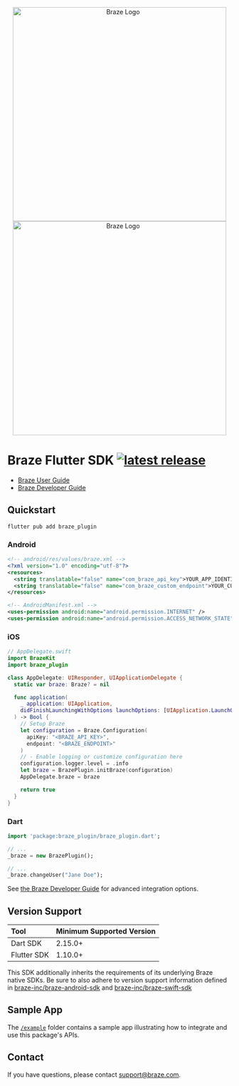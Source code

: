 <p align="center">
  <img width="480" alt="Braze Logo" src=".github/assets/logo-light.png#gh-light-mode-only" />
  <img width="480" alt="Braze Logo" src=".github/assets/logo-dark.png#gh-dark-mode-only" />
</p>

# Braze Flutter SDK [![latest release](https://img.shields.io/github/v/tag/braze-inc/braze-flutter-sdk?label=latest%20release&color=300266)](https://github.com/braze-inc/braze-swift-sdk/releases)

- [Braze User Guide](https://www.braze.com/docs/user_guide/introduction/ "Braze User Guide")
- [Braze Developer Guide](https://www.braze.com/docs/developer_guide/sdk_integration/?sdktab=flutter "Braze Developer Guide")

## Quickstart

``` shell
flutter pub add braze_plugin
```

### Android

``` xml
<!-- android/res/values/braze.xml -->
<?xml version="1.0" encoding="utf-8"?>
<resources>
  <string translatable="false" name="com_braze_api_key">YOUR_APP_IDENTIFIER_API_KEY</string>
  <string translatable="false" name="com_braze_custom_endpoint">YOUR_CUSTOM_ENDPOINT_OR_CLUSTER</string>
</resources>
```

``` xml
<!-- AndroidManifest.xml -->
<uses-permission android:name="android.permission.INTERNET" />
<uses-permission android:name="android.permission.ACCESS_NETWORK_STATE" />
```

### iOS

``` swift
// AppDelegate.swift
import BrazeKit
import braze_plugin

class AppDelegate: UIResponder, UIApplicationDelegate {
  static var braze: Braze? = nil

  func application(
    _ application: UIApplication,
    didFinishLaunchingWithOptions launchOptions: [UIApplication.LaunchOptionsKey : Any]? = nil
  ) -> Bool {
    // Setup Braze
    let configuration = Braze.Configuration(
      apiKey: "<BRAZE_API_KEY>",
      endpoint: "<BRAZE_ENDPOINT>"
    )
    // - Enable logging or customize configuration here
    configuration.logger.level = .info
    let braze = BrazePlugin.initBraze(configuration)
    AppDelegate.braze = braze

    return true
  }
}
```

### Dart

``` dart
import 'package:braze_plugin/braze_plugin.dart';

// ...
_braze = new BrazePlugin();

// ...
_braze.changeUser("Jane Doe");
```

See [the Braze Developer Guide](https://www.braze.com/docs/developer_guide/sdk_integration/?sdktab=flutter) for advanced integration options.

## Version Support

Tool | Minimum Supported Version
:----|:---
Dart SDK | 2.15.0+
Flutter SDK | 1.10.0+

This SDK additionally inherits the requirements of its underlying Braze native SDKs. Be sure to also adhere to version support information defined in [braze-inc/braze-android-sdk](github.com/braze-inc/braze-android-sdk) and [braze-inc/braze-swift-sdk](github.com/braze-inc/braze-swift-sdk)

## Sample App

The [`/example`](https://github.com/braze-inc/braze-flutter-sdk/tree/master/example) folder contains a sample app illustrating how to integrate and use this package's APIs.

## Contact

If you have questions, please contact [support@braze.com](mailto:support@braze.com).